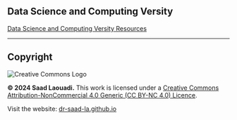 ## Data Science and Computing Versity

[Data Science and Computing Versity Resources](https://dr-saad-la.github.io/)

---

## Copyright

![Creative Commons Logo](https://licensebuttons.net/l/by-nc/4.0/88x31.png)

**© 2024 Saad Laouadi.** This work is licensed under a [Creative Commons Attribution-NonCommercial 4.0 Generic (CC BY-NC 4.0) Licence](https://creativecommons.org/licenses/by-nc/4.0/).


Visit the website: [dr-saad-la.github.io](https://dr-saad-la.github.io/)

